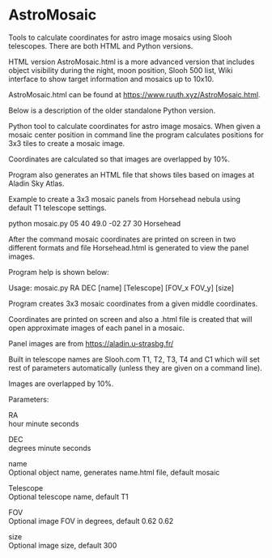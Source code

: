 # AstroMosaic

Tools to calculate coordinates for astro image mosaics using Slooh
telescopes. There are both HTML and Python versions.

HTML version AstroMosaic.html is a more advanced version that includes 
object visibility during the night, moon position, Slooh 500 list, Wiki
interface to show target information and mosaics up to 10x10.

AstroMosaic.html can be found at https://www.ruuth.xyz/AstroMosaic.html.

Below is a description of the older standalone Python version.

Python tool to calculate coordinates for astro image mosaics. When given 
a mosaic center position in command line the program calculates positions
for 3x3 tiles to create a mosaic image.

Coordinates are calculated so that images are overlapped by 10%.

Program also generates an HTML file that shows tiles based on images
at Aladin Sky Atlas.

Example to create a 3x3 mosaic panels from Horsehead nebula using
default T1 telescope settings.

  python mosaic.py 05 40 49.0 -02 27 30 Horsehead

After the command mosaic coordinates are printed on screen in two different 
formats and file Horsehead.html is generated to view the panel images.

Program help is shown below:

Usage: mosaic.py RA DEC [name] [Telescope] [FOV_x FOV_y] [size]

Program creates 3x3 mosaic coordinates from a given middle coordinates.

Coordinates are printed on screen and also a <name>.html file is created
that will open approximate images of each panel in a mosaic.

Panel images are from https://aladin.u-strasbg.fr/

Built in telescope names are Slooh.com T1, T2, T3, T4 and C1 which will
set rest of parameters automatically (unless they are given on a command line).

Images are overlapped by 10%.

Parameters:

RA          
hour minute seconds

DEC         
degrees minute seconds

name        
Optional object name, generates name.html file, default mosaic

Telescope   
Optional telescope name, default T1

FOV         
Optional image FOV in degrees, default 0.62 0.62

size        
Optional image size, default 300

